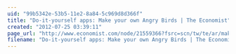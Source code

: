 ```yaml
---
uid: "99b5342e-53b5-11e2-8a84-5c969d8d366f"
title: "Do-it-yourself apps: Make your own Angry Birds | The Economist"
created: "2012-07-25 03:39:11"
page_url: "http://www.economist.com/node/21559366?fsrc=scn/tw/te/ar/makeyourownangrybirds"
filename: "Do-it-yourself apps: Make your own Angry Birds | The Economist.html"
---
```

